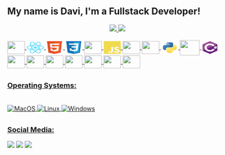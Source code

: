    ## My name is Davi, I'm a Fullstack Developer!

<div align="center">
  <a href="https://github.com/Davi-24k">
  <img height="180em" src="https://github-readme-stats.vercel.app/api?username=Davi-24k&show_icons=true&theme=tokyonight&include_all_commits=true&count_private=true"/>
  <img height="180em" src="https://github-readme-stats.vercel.app/api/top-langs/?username=Davi-24k&layout=compact&langs_count=7&theme=tokyonight"/>
</div>

<div style="display: inline_block"><br>  
    <img align="center" height="30" width="40" src="https://cdn.jsdelivr.net/gh/devicons/devicon/icons/angularjs/angularjs-original.svg" />
    <img align="center" height="30" width="40" src="https://raw.githubusercontent.com/devicons/devicon/master/icons/react/react-original.svg">
    <img align="center" height="30" width="40" src="https://raw.githubusercontent.com/devicons/devicon/master/icons/html5/html5-original.svg">
    <img align="center" height="30" width="40" src="https://raw.githubusercontent.com/devicons/devicon/master/icons/css3/css3-original.svg">
    <img align="center" height="30" width="40" src="https://cdn.jsdelivr.net/gh/devicons/devicon@latest/icons/sass/sass-original.svg">
    <img align="center" height="30" width="40" src="https://raw.githubusercontent.com/devicons/devicon/master/icons/javascript/javascript-plain.svg">
    <img align="center" height="30" width="40" src="https://cdn.jsdelivr.net/gh/devicons/devicon/icons/typescript/typescript-original.svg"/>
    <img align="center" height="30" width="40" src="https://www.vectorlogo.zone/logos/figma/figma-icon.svg"/>
    <img align="center" height="30" width="40" src="https://raw.githubusercontent.com/devicons/devicon/master/icons/python/python-original.svg">
    <img align="center" height="35" width="45" src="https://cdn.jsdelivr.net/gh/devicons/devicon@latest/icons/java/java-original-wordmark.svg" />
    <img align="center" height="30" width="40" src="https://raw.githubusercontent.com/devicons/devicon/master/icons/csharp/csharp-original.svg">
    <img align="center" height="30" width="40" src="https://cdn.jsdelivr.net/gh/devicons/devicon/icons/dotnetcore/dotnetcore-original.svg" />
    <img align="center" height="30" width="40" src="https://cdn.jsdelivr.net/gh/devicons/devicon@latest/icons/php/php-original.svg" />
    <img align="center" height="30" width="40" src="https://cdn.jsdelivr.net/gh/devicons/devicon/icons/git/git-plain-wordmark.svg" />
    <img align="center" height="30" width="40" src="https://cdn.jsdelivr.net/gh/devicons/devicon/icons/mysql/mysql-plain-wordmark.svg" />
    <img align="center" height="30" width="40" src="https://cdn.jsdelivr.net/gh/devicons/devicon/icons/debian/debian-plain-wordmark.svg" />
    <img align="center" height="30" width="40" src="https://cdn.jsdelivr.net/gh/devicons/devicon/icons/docker/docker-original-wordmark.svg" />
    <img align="center" height="30" width="40" src="https://cdn.jsdelivr.net/gh/devicons/devicon/icons/kubernetes/kubernetes-plain-wordmark.svg" />
</div>

  ##

### Operating Systems:

<div style="display: inline_block"><br/>
    <img align="center" alt="MacOS" src="https://img.shields.io/badge/mac%20os-000000?style=for-the-badge&logo=apple&logoColor=white" />
    <img align="center" alt="Linux" src="https://img.shields.io/badge/Linux-FCC624?style=for-the-badge&logo=linux&logoColor=black" />
    <img align="center" alt="Windows" src="https://img.shields.io/badge/Windows-0078D6?style=for-the-badge&logo=windows&logoColor=white" />
  
  ##
  
 ### Social Media:
 
<div> 
  <a href="https://www.linkedin.com/in/davi-manoel-1367b0181/" target="_blank"><img src="https://img.shields.io/badge/-LinkedIn-%230077B5?style=for-the-badge&logo=linkedin&logoColor=white" target="_blank"></a>
  <a href="https://www.instagram.com/maloka.das.pratas/" target="_blank"><img src="https://img.shields.io/badge/-Instagram-%23E4405F?style=for-the-badge&logo=instagram&logoColor=white" target="_blank"></a> 
  <a href="https://api.whatsapp.com/send?phone=" target="_blank"><img src="https://img.shields.io/badge/WhatsApp-25D366?style=for-the-badge&logo=whatsapp&logoColor=white"></a>
  
  <!-- ![Snake animation](https://github.com/AntonioReinaDev/AntonioReinaDev/blob/output/github-contribution-grid-snake.svg) -->
</div>
